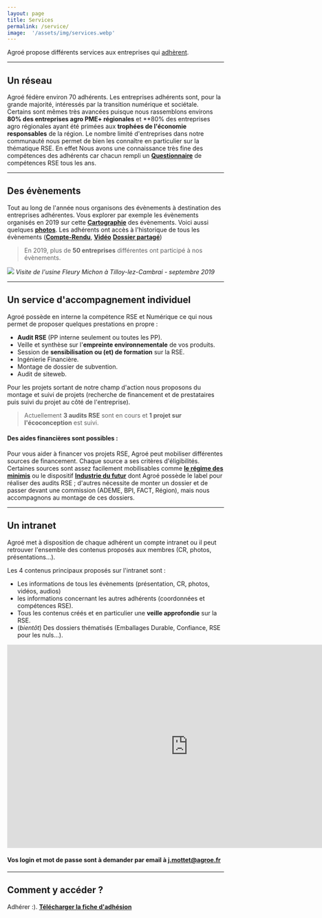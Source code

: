 ```yaml
---
layout: page
title: Services
permalink: /service/
image:  '/assets/img/services.webp'
---
```


Agroé propose différents services aux entreprises qui <a href="../adhesion">adhèrent</a>.

---

## Un réseau

Agroé fédère environ 70 adhérents. Les entreprises adhérents sont, pour la grande majorité, intéressés par la transition numérique et sociétale. Certains sont mêmes très avancées puisque nous rassemblons environs **80% des entreprises agro PME+ régionales** et **80% des entreprises agro régionales ayant été primées aux **trophées de l'économie responsables** de la région.
Le nombre limité d'entreprises dans notre communauté nous permet de bien les connaître en particulier sur la thématique RSE. En effet Nous avons une connaissance très fine des compétences des adhérents car chacun rempli un [**Questionnaire**](https://docs.google.com/forms/d/1Od0pOUi3KE2BSPYUhcwCCWLCctbaqsEBCTeyZ9TJ4o0/prefill) de compétences RSE tous les ans.

---

## Des évènements



Tout au long de l'année nous organisons des évènements à destination des entreprises adhérentes.
Vous explorer par exemple les évènements organisés en 2019 sur cette [**Cartographie**](https://hackmd.io/@8Id68ZDnQ1SDnVKIgQez-w/SkPFZqHAr) des évènements.
Voici aussi quelques [**photos**](https://agroe-website.herokuapp.com/events/58).
Les adhérents ont accès à l'historique de tous les évènements ([**Compte-Rendu**](https://agroe-website.herokuapp.com/users/sign_in), [**Vidéo**](https://agroe-website.herokuapp.com/users/sign_in) [**Dossier partagé**](https://cloud.cestlebouquet.fr/index.php/s/DtYJEQHYQoPWGF8))


> En 2019, plus de **50 entreprises** différentes ont participé à nos évènements.

![](https://res.cloudinary.com/julienmottet/image/upload/v1568022952/vmtbpdjxs1zohtpgd2dl.jpg)
*Visite de l'usine Fleury Michon à Tilloy-lez-Cambrai - septembre 2019*

---

## Un service d'accompagnement individuel

Agroé possède en interne la compétence RSE et Numérique ce qui nous permet de proposer quelques prestations en propre :
- **Audit RSE** (PP interne seulement ou toutes les PP).
- Veille et synthèse sur l'**empreinte environnementale** de vos produits.
- Session de **sensibilisation ou (et) de formation** sur la RSE.
- Ingénierie Financière.
- Montage de dossier de subvention.
- Audit de siteweb.

Pour les projets sortant de notre champ d'action nous proposons du montage et suivi de projets (recherche de financement et de prestataires puis suivi du projet au côté de l'entreprise).

> Actuellement **3 audits RSE** sont en cours et **1 projet sur l'écoconception** est suivi.

#### Des aides financières sont possibles :
Pour vous aider à financer vos projets RSE, Agroé peut mobiliser différentes sources de financement.
Chaque source a ses critères d'éligibilités. Certaines sources sont assez facilement mobilisables comme [**le régime des minimis**](https://www.sogedev.com/blog/2016/02/03/regles-minimis-aides-a-cumuler/) ou le dispositif [**Industrie du futur**](https://www.hautsdefrance-id.fr/le-programme-industrie-du-futur-saccelere-en-region-hauts-de-france/) dont Agroé possède le label pour réaliser des audits RSE ; d'autres nécessite de monter un dossier et de passer devant une commission (ADEME, BPI, FACT, Région), mais nous accompagnons au montage de ces dossiers.

---

<div id="intranet"><h2> Un intranet </h2> </div>

Agroé met à disposition de chaque adhérent un compte intranet ou il peut retrouver l'ensemble des contenus proposés aux membres (CR, photos, présentations...).

Les 4 contenus principaux proposés sur l'intranet sont :
- Les informations de tous les évènements (présentation, CR, photos, vidéos, audios)
- les informations concernant les autres adhérents (coordonnées et compétences RSE).
- Tous les contenus créés et en particulier une **veille approfondie** sur la RSE.
- (*bientôt*) Des dossiers thématisés (Emballages Durable, Confiance, RSE pour les nuls...).

<iframe width="840" height="472" src="https://www.youtube.com/embed/iVbNQeo1XzA" frameborder="0" allow="accelerometer; autoplay; encrypted-media; gyroscope; picture-in-picture" allowfullscreen></iframe>

#### Vos **login** et **mot de passe** sont à demander par email à j.mottet@agroe.fr

---

## Comment y accéder ?

Adhérer :).
 [**Télécharger la fiche d'adhésion**](https://res.cloudinary.com/julienmottet/image/upload/v1559370042/bulletin-adhesion_AgroClub.pdf)








